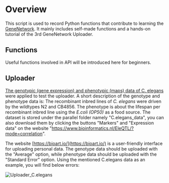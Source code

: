 # Overview

This script is used to record Python functions that contribute to learning the [GeneNetwork](https://genenetwork.org/).  It mainly includes self-made functions and a hands-on tutorial of the 3rd GeneNetwork Uploader.



## Functions

Useful functions involved in API will be introduced here for beginners. 





## Uploader

[The genotypic (gene expression) and phenotypic (maps) data of C. elegans](http://www.genome.org/cgi/doi/10.1101/gr.102160.109) were applied to test the uploader.  A short description of the genotype and phenotype data is: The recombinant inbred lines of *C. elegans* were driven by the wildtypes N2 and CB4856. The phenotype is about the lifespan per recombinant inbred line using the *E.coli (OP50)* as a food source.  The dataset is stored under the parallel folder namely "C.elegans_data", you can also download them by clicking the buttons "Markers" and "Expression data" on the website "https://www.bioinformatics.nl/EleQTL/?mode=correlation".



The website [https://bioart.io/](https://bioart.io/) is a user-friendly interface for uploading personal data. The genotype data should be uploaded with the "Average" option, while phenotype data should be uploaded with the "Standard Error" option. Using the mentioned C.elegans data as an example,  you will find below errors:

![Uploader_C.elegans](/Users/yuhao/Library/CloudStorage/OneDrive-WageningenUniversity&Research/PhD/PhD_projects/GeneNetwork/GIthub_yuhao/images/Uploader_C.elegans.png)

